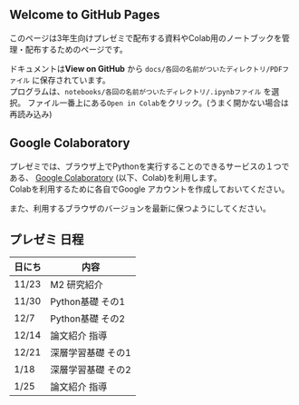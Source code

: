 ## Welcome to GitHub Pages
このページは3年生向けプレゼミで配布する資料やColab用のノートブックを管理・配布するためのページです。

ドキュメントは**View on GitHub** から `docs/各回の名前がついたディレクトリ/PDFファイル` に保存されています。  
プログラムは、`notebooks/各回の名前がついたディレクトリ/.ipynbファイル` を選択。
ファイル一番上にある`Open in Colab`をクリック。(うまく開かない場合は再読み込み)


## Google Colaboratory
プレゼミでは、ブラウザ上でPythonを実行することのできるサービスの１つである、
[Google Colaboratory](https://colab.research.google.com/) (以下、Colab)を利用します。  
Colabを利用するために各自でGoogle アカウントを作成しておいてください。

また、利用するブラウザのバージョンを最新に保つようにしてください。


## プレゼミ 日程

| 日にち | 内容               | 
| ------ | ------------------ | 
| 11/23  | M2 研究紹介        | 
| 11/30  | Python基礎 その1   | 
| 12/7   | Python基礎 その2   | 
| 12/14  | 論文紹介 指導      | 
| 12/21  | 深層学習基礎 その1 | 
| 1/18   | 深層学習基礎 その2 | 
| 1/25   | 論文紹介 指導      | 

